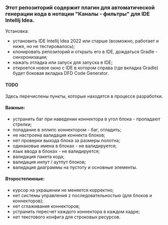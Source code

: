 ### Этот репозиторий содержит плагин для автоматической генерации кода в нотации "Каналы - фильтры" для IDE Intellij Idea.
 
Установка:

+ установить IDE Intellij Idea 2022 или старше (возможно, работает и ниже, но не тестировалось);
+ клонировать репозиторий и открыть его в IDE, дождаться Gradle - синхронизации;
+ нажать отладка или запуск для запуска в IDE;
+ откроется новое окно с IDE в котором справа (где вкладка Gradle) будет боковая вкладка DFD Code Generator.

#### TODO
Здесь перечислены пункты, которые находятся в процессе разработки.

#### Важные:
+ устранить баг при наведении коннектора в угол блока - пропадают стрелки;
+ попадание в эллипс коннектором - баг, отладить;
+ не настроена валидация коннекта блоков;
+ нет проверки выхода блока за размеры полотна;
+ одинаковые имена в блоках - не валидируется;
+ язык ввода в блоках - не валидируется;
+ валидация пакета кода;
+ валидация инпут / аутпут блоков;
+ валидация диаграммы на пустоту и основные элементы.

#### Второстепенные:
+ курсор на украшении не меняется корректно;
+ нет системы управления z последовательностью (для блоков и коннекторов);
+ нет сглаживания коннекторов;
+ устранить пересчет каждого коннектора в каждом кадре;
+ нет текстового конфига для строковых ресурсов.